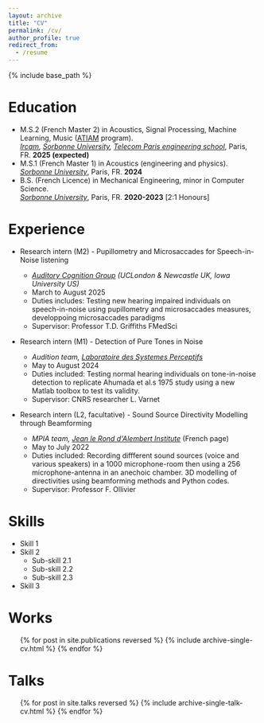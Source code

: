 ```yaml
---
layout: archive
title: "CV"
permalink: /cv/
author_profile: true
redirect_from:
  - /resume
---
```


{% include base_path %}

Education
======
* M.S.2 (French Master 2) in Acoustics, Signal Processing, Machine Learning, Music ([ATIAM](http://www.atiam.ircam.fr/en/) program). <br>
 *[Ircam](https://www.ircam.fr/), [Sorbonne University](https://sciences.sorbonne-universite.fr/en), [Telecom Paris engineering school](https://www.telecom-paris.fr/en/home)*, Paris, FR. **2025 (expected)**
* M.S.1 (French Master 1) in Acoustics (engineering and physics). <br>
  *[Sorbonne University](https://sciences.sorbonne-universite.fr/en)*, Paris, FR. **2024**
* B.S. (French Licence) in Mechanical Engineering, minor in Computer Science. <br> 
  *[Sorbonne University](https://sciences.sorbonne-universite.fr/en)*, Paris, FR. **2020-2023** [2:1 Honours]

Experience
======
* Research intern (M2) - Pupillometry and Microsaccades for Speech-in-Noise listening
  * *[Auditory Cognition Group](https://www.auditorycognition.org/) (UCLondon & Newcastle UK, Iowa University US)*
  * March to August 2025
  * Duties includes: Testing new hearing impaired individuals on speech-in-noise using pupillometry and microsaccades measures, developpoing microsaccades paradigms
  * Supervisor: Professor T.D. Griffiths FMedSci

* Research intern (M1) - Detection of Pure Tones in Noise
  * *Audition team, [Laboratoire des Systemes Perceptifs](https://lsp.dec.ens.fr/en/presentation-487)*
  * May to August 2024
  * Duties included: Testing normal hearing individuals on tone-in-noise detection to replicate Ahumada et al.s 1975 study using a new Matlab toolbox to test its validity.
  * Supervisor: CNRS researcher L. Varnet

* Research intern (L2, facultative) - Sound Source Directivity Modelling through Beamforming
  * *MPIA team, [Jean le Rond d'Alembert Institute](http://www.dalembert.upmc.fr/ijlrda/)* (French page)
  * May to July 2022
  * Duties included: Recording diffferent sound sources (voice and various speakers) in a 1000 microphone-room then using a 256 microphone-antenna in an anechoic chamber. 3D modelling of directivities using beamforming methods and Python codes. 
  * Supervisor: Professor F. Ollivier
  
Skills
======
* Skill 1
* Skill 2
  * Sub-skill 2.1
  * Sub-skill 2.2
  * Sub-skill 2.3
* Skill 3

Works
======
  <ul>{% for post in site.publications reversed %}
    {% include archive-single-cv.html %}
  {% endfor %}</ul>
  
Talks
======
  <ul>{% for post in site.talks reversed %}
    {% include archive-single-talk-cv.html  %}
  {% endfor %}</ul>
  
<!-- Teaching
======
  <ul>{% for post in site.teaching reversed %}
    {% include archive-single-cv.html %}
  {% endfor %}</ul> -->
  
<!-- Service and leadership
======
* Currently signed in to 43 different slack teams -->
